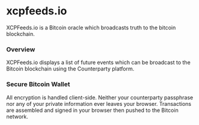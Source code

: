 # xcpfeeds.io
XCPFeeds.io is a Bitcoin oracle which broadcasts truth to the bitcoin blockchain. 

### Overview
XCPFeeds.io displays a list of future events which can be broadcast to the Bitcoin blockchain using the Counterparty platform.

### Secure Bitcoin Wallet
All encryption is handled client-side. Neither your counterparty passphrase nor any of your private information ever leaves your browser. Transactions are assembled and signed in your browser then pushed to the Bitcoin network.


